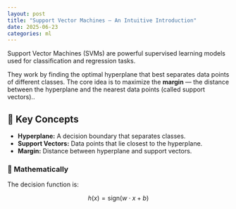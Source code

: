 ```yaml
---
layout: post
title: "Support Vector Machines – An Intuitive Introduction"
date: 2025-06-23
categories: ml
---
```


Support Vector Machines (SVMs) are powerful supervised learning models used for classification and regression tasks.

They work by finding the optimal hyperplane that best separates data points of different classes. The core idea is to maximize the **margin** — the distance between the hyperplane and the nearest data points (called support vectors)..

## 🧠 Key Concepts

- **Hyperplane:** A decision boundary that separates classes.
- **Support Vectors:** Data points that lie closest to the hyperplane.
- **Margin:** Distance between hyperplane and support vectors.

### 🧮 Mathematically

The decision function is:


$$h(x) = \text{sign}(w \cdot x + b)$$
